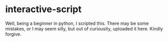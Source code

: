 # interactive-script
Well, being a beginner in python, I scripted this.
There may be some mistakes, or I may seem silly, but out of curiousity, uploaded it here.
Kindly forgive.
